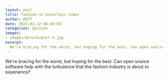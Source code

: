 ```yaml
---
layout: post
title: fashion in uncertain times
author: OSFT
date: 2022-03-12 06:49:03
categories: opinion
images:
- images/@stock/post-5.jpg
excerpt:
  We're bracing for the worst, but hoping for the best. Can open source software help with the turbulence that the fashion industry is about to experience?
---
```


We're bracing for the worst, but hoping for the best. Can open source software help with the turbulence that the fashion industry is about to experience?
